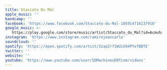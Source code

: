 ```yaml
---
title: Staccato Du Mal
apple_music: ''
bandcamp: ''
facebook: 'https://www.facebook.com/Staccato-du-Mal-105914716137910'
google_music: >-
   https://play.google.com/store/music/artist/Staccato_du_Mal?id=Acmuhx77gizvvy4rjrb5tkjxmbq
instagram: 'https://www.instagram.com/ramirojeancarlo'
soundcloud: ''
spotify: 'https://open.spotify.com/artist/3zap2r71WUiG94PTefBBTE'
twitter: ''
website: ''
youtube: 'https://www.youtube.com/user/SDMachinesD0Tcom/videos'
---
```


